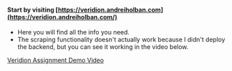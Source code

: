 #### Start by visiting [https://veridion.andreiholban.com](https://veridion.andreiholban.com/)

- Here you will find all the info you need.
- The scraping functionality doesn't actually work because I didn't deploy the backend, but you can see it working in the video below.

[Veridion Assignment Demo Video ](https://drive.google.com/file/d/1d3R2K5u3kBI4DrfH4_w0hz2C4N566Yam/view?usp=drive_link)
